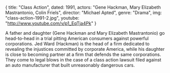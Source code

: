 {
  title: "Class Action",
  dated: 1991,
  actors: "Gene Hackman, Mary Elizabeth Mastrantonio, Colin Friels",
  director: "Michael Apted",
  genre: "Drama",
  img: "class-action-1991-2.jpg",
  youtube: "http://www.youtube.com/v/p1_EqTja4Pk"
}

A father and daughter (Gene Hackman and Mary Elizabeth Mastrantonio) go head-to-head in a trial pitting American consumers against powerful corporations. Jed Ward (Hackman) is the head of a firm dedicated to revealing the injustices committed by corporate America, while his daughter is close to becoming partner at a firm that defends the same corporations. They come to legal blows in the case of a class action lawsuit filed against an auto manufacturer that built unreasonably dangerous cars.  